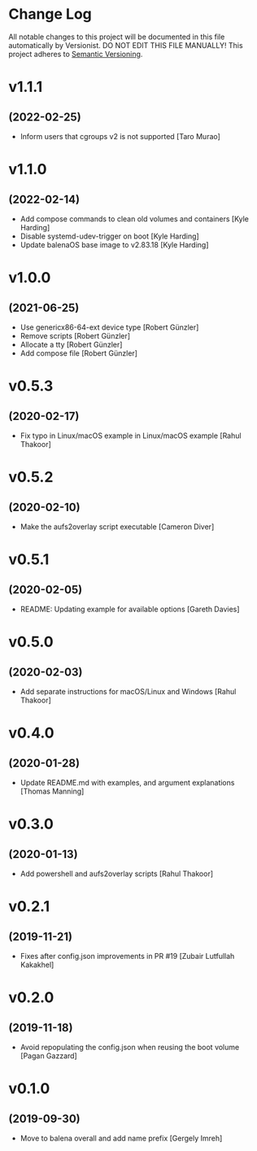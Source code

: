 # Change Log

All notable changes to this project will be documented in this file
automatically by Versionist. DO NOT EDIT THIS FILE MANUALLY!
This project adheres to [Semantic Versioning](http://semver.org/).

# v1.1.1
## (2022-02-25)

* Inform users that cgroups v2 is not supported [Taro Murao]

# v1.1.0
## (2022-02-14)

* Add compose commands to clean old volumes and containers [Kyle Harding]
* Disable systemd-udev-trigger on boot [Kyle Harding]
* Update balenaOS base image to v2.83.18 [Kyle Harding]

# v1.0.0
## (2021-06-25)

* Use genericx86-64-ext device type [Robert Günzler]
* Remove scripts [Robert Günzler]
* Allocate a tty [Robert Günzler]
* Add compose file [Robert Günzler]

# v0.5.3
## (2020-02-17)

* Fix typo in Linux/macOS example  in Linux/macOS example [Rahul Thakoor]

# v0.5.2
## (2020-02-10)

* Make the aufs2overlay script executable [Cameron Diver]

# v0.5.1
## (2020-02-05)

* README: Updating example for available options [Gareth Davies]

# v0.5.0
## (2020-02-03)

* Add separate instructions for macOS/Linux and Windows [Rahul Thakoor]

# v0.4.0
## (2020-01-28)

* Update README.md with examples, and argument explanations [Thomas Manning]

# v0.3.0
## (2020-01-13)

* Add powershell and aufs2overlay scripts [Rahul Thakoor]

# v0.2.1
## (2019-11-21)

* Fixes after config.json improvements in PR #19 [Zubair Lutfullah Kakakhel]

# v0.2.0
## (2019-11-18)

* Avoid repopulating the config.json when reusing the boot volume [Pagan Gazzard]

# v0.1.0
## (2019-09-30)

* Move to balena overall and add name prefix [Gergely Imreh]
